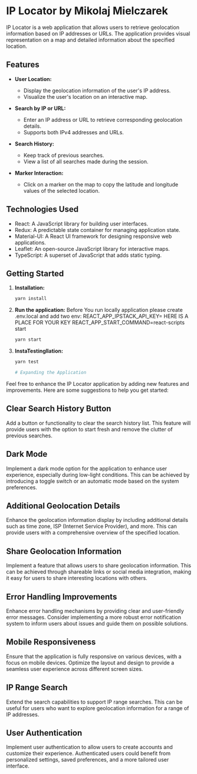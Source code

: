 # IP Locator by Mikolaj Mielczarek

IP Locator is a web application that allows users to retrieve geolocation information based on IP addresses or URLs. The application provides visual representation on a map and detailed information about the specified location.

## Features

- **User Location:**
  - Display the geolocation information of the user's IP address.
  - Visualize the user's location on an interactive map.

- **Search by IP or URL:**
  - Enter an IP address or URL to retrieve corresponding geolocation details.
  - Supports both IPv4 addresses and URLs.

- **Search History:**
  - Keep track of previous searches.
  - View a list of all searches made during the session.

- **Marker Interaction:**
  - Click on a marker on the map to copy the latitude and longitude values of the selected location.

## Technologies Used

- React: A JavaScript library for building user interfaces.
- Redux: A predictable state container for managing application state.
- Material-UI: A React UI framework for designing responsive web applications.
- Leaflet: An open-source JavaScript library for interactive maps.
- TypeScript: A superset of JavaScript that adds static typing.

## Getting Started

1. **Installation:**
   ```bash
   yarn install
2. **Run the application:**
    Before You run locally application please create .env.local and add two env:
    REACT_APP_IPSTACK_API_KEY= HERE IS A PLACE FOR YOUR KEY
    REACT_APP_START_COMMAND=react-scripts start

   ```bash
   yarn start
3. **InstaTestingllation:**
   ```bash
   yarn test

   # Expanding the Application

Feel free to enhance the IP Locator application by adding new features and improvements. Here are some suggestions to help you get started:

## Clear Search History Button

Add a button or functionality to clear the search history list. This feature will provide users with the option to start fresh and remove the clutter of previous searches.

## Dark Mode

Implement a dark mode option for the application to enhance user experience, especially during low-light conditions. This can be achieved by introducing a toggle switch or an automatic mode based on the system preferences.

## Additional Geolocation Details

Enhance the geolocation information display by including additional details such as time zone, ISP (Internet Service Provider), and more. This can provide users with a comprehensive overview of the specified location.

## Share Geolocation Information

Implement a feature that allows users to share geolocation information. This can be achieved through shareable links or social media integration, making it easy for users to share interesting locations with others.

## Error Handling Improvements

Enhance error handling mechanisms by providing clear and user-friendly error messages. Consider implementing a more robust error notification system to inform users about issues and guide them on possible solutions.

## Mobile Responsiveness

Ensure that the application is fully responsive on various devices, with a focus on mobile devices. Optimize the layout and design to provide a seamless user experience across different screen sizes.

## IP Range Search

Extend the search capabilities to support IP range searches. This can be useful for users who want to explore geolocation information for a range of IP addresses.

## User Authentication

Implement user authentication to allow users to create accounts and customize their experience. Authenticated users could benefit from personalized settings, saved preferences, and a more tailored user interface.
